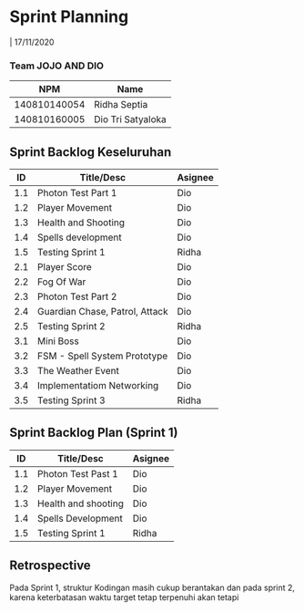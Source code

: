 # Sprint Planning 
| 17/11/2020

### Team JOJO AND DIO
| NPM           | Name        |
| ------------- |-------------|
| 140810140054  | Ridha Septia    |
| 140810160005  | Dio Tri Satyaloka    |

## Sprint Backlog Keseluruhan 
| ID  | Title/Desc | Asignee | 
| --- | ---------- | ------- | 
| 1.1 | Photon Test Part 1 | Dio | 
| 1.2 | Player Movement | Dio | 
| 1.3 | Health and Shooting | Dio |
| 1.4 | Spells development | Dio |
| 1.5 | Testing Sprint 1 | Ridha |
| 2.1 | Player Score | Dio |
| 2.2 | Fog Of War | Dio |
| 2.3 | Photon Test Part 2 | Dio |
| 2.4 | Guardian Chase, Patrol, Attack | Dio |
| 2.5 | Testing Sprint 2 | Ridha |
| 3.1 | Mini Boss | Dio |
| 3.2 | FSM - Spell System Prototype | Dio |
| 3.3 | The Weather Event | Dio |
| 3.4 | Implementatiom Networking | Dio |
| 3.5 | Testing Sprint 3 | Ridha |
## Sprint Backlog Plan (Sprint 1)
| ID  | Title/Desc | Asignee | 
| --- | ---------- | ------- | 
| 1.1 | Photon Test Past 1 | Dio | 
| 1.2 | Player Movement | Dio | 
| 1.3 | Health and shooting | Dio|
| 1.4 | Spells Development | Dio |
| 1.5 | Testing Sprint 1 | Ridha |

## Retrospective 

Pada Sprint 1, struktur Kodingan masih cukup berantakan dan pada sprint 2, karena keterbatasan waktu target tetap terpenuhi akan tetapi 
